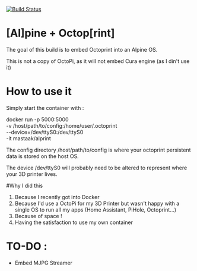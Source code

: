 
[![Build Status](https://travis-ci.org/MastaaK/Alprint.svg?branch=master)](https://travis-ci.org/MastaaK/Alprint)
# [Al]pine + Octop[rint]
The goal of this build is to embed Octoprint into an Alpine OS.

This is not a copy of OctoPi, as it will not embed Cura engine (as I din't use it)

# How to use it

Simply start the container with :

docker run -p 5000:5000 \
  -v /host/path/to/config:/home/user/.octoprint \
  --device=/dev/ttyS0:/dev/ttyS0 \
  -it mastaak/alprint

The config directory /host/path/to/config is where your octoprint persistent data is stored on the host OS.

The device /dev/ttyS0 will probably need to be altered to represent where your 3D printer lives.

#Why I did this

1. Because I recently got into Docker
2. Because I'd use a OctoPi for my 3D Printer but wasn't happy with a single OS to run all my apps (Home Assistant, PiHole, Octoprint...)
3. Because of space !
4. Having the satisfaction to use my own container

# TO-DO :
- Embed MJPG Streamer
